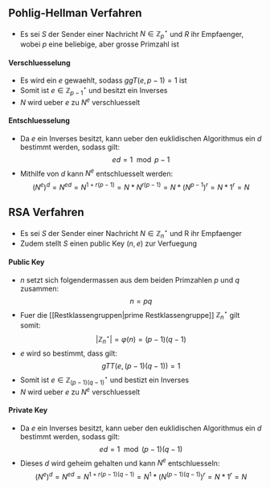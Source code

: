 ## Pohlig-Hellman Verfahren
- Es sei $S$ der Sender einer Nachricht $N \in \mathbb{Z}^{\star}_p$ und $R$ ihr Empfaenger, wobei $p$ eine beliebige, aber grosse Primzahl ist
#### Verschluesselung
- Es wird ein $e$ gewaehlt, sodass $ggT(e, p-1) = 1$ ist
- Somit ist $e \in \mathbb{Z}^{\star}_{p-1}$ und besitzt ein Inverses
- $N$ wird ueber $e$ zu $N^e$ verschluesselt
#### Entschluesselung
- Da $e$ ein Inverses besitzt, kann ueber den euklidischen Algorithmus ein $d$ bestimmt werden, sodass gilt:
$$ed = 1 \mod p-1$$
- Mithilfe von $d$ kann $N^e$ entschluesselt werden:
$$(N^e)^d = N^{ed} = N^{1 + r(p-1)} = N * N^{r(p-1)} = N * (N^{p-1})^r = N * 1^r = N$$
## RSA Verfahren
- Es sei $S$ der Sender einer Nachricht $N \in \mathbb{Z}^{\star}_n$ und R ihr Empfaenger
- Zudem stellt $S$ einen public Key $(n, e)$ zur Verfuegung
#### Public Key
- $n$ setzt sich folgendermassen aus dem beiden Primzahlen $p$ und $q$ zusammen:
$$n = pq$$
- Fuer die [[Restklassengruppen|prime Restklassengruppe]] $\mathbb{Z}^{\star}_n$ gilt somit:
$$|\mathbb{Z}^{\star}_n| = \varphi(n) = (p-1)(q-1)$$
- $e$ wird so bestimmt, dass gilt:
$$gTT(e, (p-1)(q-1)) = 1$$
- Somit ist $e \in \mathbb{Z}^{\star}_{(p-1)(q-1)}$ und bestizt ein Inverses
- $N$ wird ueber $e$ zu $N^e$ verschluesselt
#### Private Key
- Da $e$ ein Inverses besitzt, kann ueber den euklidischen Algorithmus ein $d$ bestimmt werden, sodass gilt:
$$ed = 1 \mod (p-1)(q-1)$$
- Dieses $d$ wird geheim gehalten und kann $N^e$ entschluesseln:
$$(N^e)^d = N^{ed} = N^{1 + r(p-1)(q-1)} = N^1 * (N^{(p-1)(q-1)})^r = N * 1^r = N$$